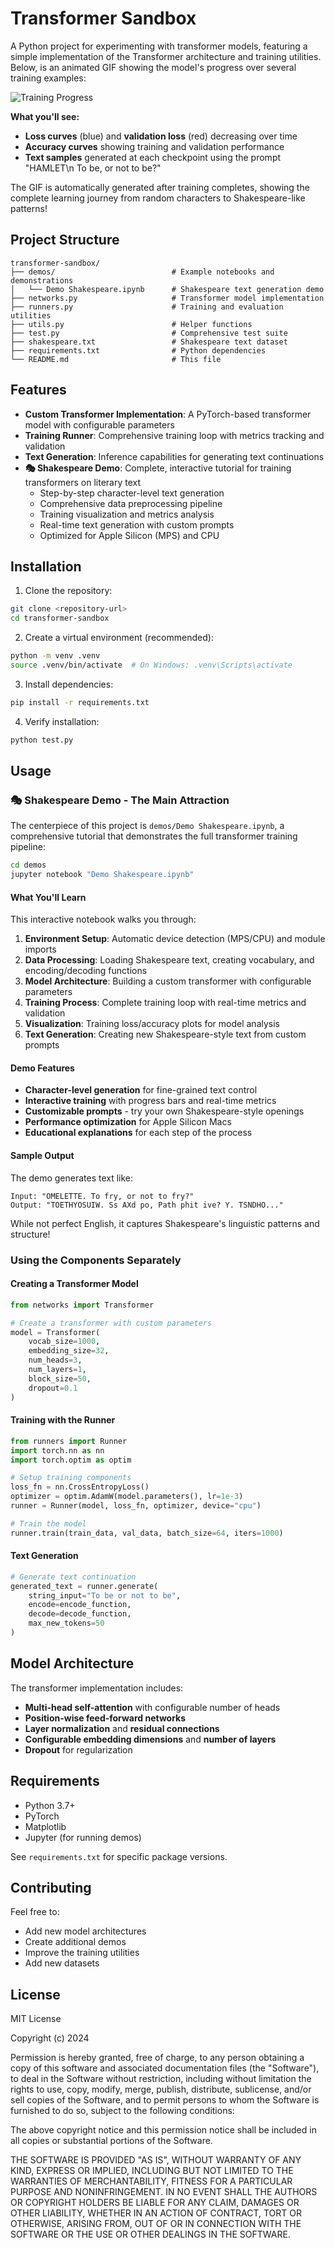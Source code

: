 # Transformer Sandbox

A Python project for experimenting with transformer models, featuring a simple implementation of the Transformer architecture and training utilities.
Below, is an animated GIF showing the model's progress over several training examples:

![Training Progress](animation.gif)

**What you'll see:**
- **Loss curves** (blue) and **validation loss** (red) decreasing over time
- **Accuracy curves** showing training and validation performance
- **Text samples** generated at each checkpoint using the prompt "HAMLET\n To be, or not to be?"

The GIF is automatically generated after training completes, showing the complete learning journey from random characters to Shakespeare-like patterns!

## Project Structure

```
transformer-sandbox/
├── demos/                          # Example notebooks and demonstrations
│   └── Demo Shakespeare.ipynb      # Shakespeare text generation demo
├── networks.py                     # Transformer model implementation
├── runners.py                      # Training and evaluation utilities
├── utils.py                        # Helper functions
├── test.py                         # Comprehensive test suite
├── shakespeare.txt                 # Shakespeare text dataset
├── requirements.txt                # Python dependencies
└── README.md                       # This file
```

## Features
- **Custom Transformer Implementation**: A PyTorch-based transformer model with configurable parameters
- **Training Runner**: Comprehensive training loop with metrics tracking and validation
- **Text Generation**: Inference capabilities for generating text continuations
- **🎭 Shakespeare Demo**: Complete, interactive tutorial for training transformers on literary text
  - Step-by-step character-level text generation
  - Comprehensive data preprocessing pipeline
  - Training visualization and metrics analysis
  - Real-time text generation with custom prompts
  - Optimized for Apple Silicon (MPS) and CPU

## Installation

1. Clone the repository:
```bash
git clone <repository-url>
cd transformer-sandbox
```

2. Create a virtual environment (recommended):
```bash
python -m venv .venv
source .venv/bin/activate  # On Windows: .venv\Scripts\activate
```

3. Install dependencies:
```bash
pip install -r requirements.txt
```

4. Verify installation:
```bash
python test.py
```

## Usage

### 🎭 Shakespeare Demo - The Main Attraction

The centerpiece of this project is `demos/Demo Shakespeare.ipynb`, a comprehensive tutorial that demonstrates the full transformer training pipeline:

```bash
cd demos
jupyter notebook "Demo Shakespeare.ipynb"
```

#### What You'll Learn

This interactive notebook walks you through:

1. **Environment Setup**: Automatic device detection (MPS/CPU) and module imports
2. **Data Processing**: Loading Shakespeare text, creating vocabulary, and encoding/decoding functions
3. **Model Architecture**: Building a custom transformer with configurable parameters
4. **Training Process**: Complete training loop with real-time metrics and validation
5. **Visualization**: Training loss/accuracy plots for model analysis
6. **Text Generation**: Creating new Shakespeare-style text from custom prompts

#### Demo Features

- **Character-level generation** for fine-grained text control
- **Interactive training** with progress bars and real-time metrics
- **Customizable prompts** - try your own Shakespeare-style openings
- **Performance optimization** for Apple Silicon Macs
- **Educational explanations** for each step of the process

#### Sample Output

The demo generates text like:
```
Input: "OMELETTE. To fry, or not to fry?"
Output: "TOETHYOSUIW. Ss AXd po, Path phit ive? Y. TSNDHO..."
```

While not perfect English, it captures Shakespeare's linguistic patterns and structure!

### Using the Components Separately

#### Creating a Transformer Model

```python
from networks import Transformer

# Create a transformer with custom parameters
model = Transformer(
    vocab_size=1000,
    embedding_size=32,
    num_heads=3,
    num_layers=1,
    block_size=50,
    dropout=0.1
)
```

#### Training with the Runner

```python
from runners import Runner
import torch.nn as nn
import torch.optim as optim

# Setup training components
loss_fn = nn.CrossEntropyLoss()
optimizer = optim.AdamW(model.parameters(), lr=1e-3)
runner = Runner(model, loss_fn, optimizer, device="cpu")

# Train the model
runner.train(train_data, val_data, batch_size=64, iters=1000)
```

#### Text Generation

```python
# Generate text continuation
generated_text = runner.generate(
    string_input="To be or not to be",
    encode=encode_function,
    decode=decode_function,
    max_new_tokens=50
)
```

## Model Architecture

The transformer implementation includes:
- **Multi-head self-attention** with configurable number of heads
- **Position-wise feed-forward networks**
- **Layer normalization** and **residual connections**
- **Configurable embedding dimensions** and **number of layers**
- **Dropout** for regularization

## Requirements

- Python 3.7+
- PyTorch
- Matplotlib
- Jupyter (for running demos)

See `requirements.txt` for specific package versions.

## Contributing

Feel free to:
- Add new model architectures
- Create additional demos
- Improve the training utilities
- Add new datasets

## License

MIT License

Copyright (c) 2024

Permission is hereby granted, free of charge, to any person obtaining a copy
of this software and associated documentation files (the "Software"), to deal
in the Software without restriction, including without limitation the rights
to use, copy, modify, merge, publish, distribute, sublicense, and/or sell
copies of the Software, and to permit persons to whom the Software is
furnished to do so, subject to the following conditions:

The above copyright notice and this permission notice shall be included in all
copies or substantial portions of the Software.

THE SOFTWARE IS PROVIDED "AS IS", WITHOUT WARRANTY OF ANY KIND, EXPRESS OR
IMPLIED, INCLUDING BUT NOT LIMITED TO THE WARRANTIES OF MERCHANTABILITY,
FITNESS FOR A PARTICULAR PURPOSE AND NONINFRINGEMENT. IN NO EVENT SHALL THE
AUTHORS OR COPYRIGHT HOLDERS BE LIABLE FOR ANY CLAIM, DAMAGES OR OTHER
LIABILITY, WHETHER IN AN ACTION OF CONTRACT, TORT OR OTHERWISE, ARISING FROM,
OUT OF OR IN CONNECTION WITH THE SOFTWARE OR THE USE OR OTHER DEALINGS IN THE
SOFTWARE.
